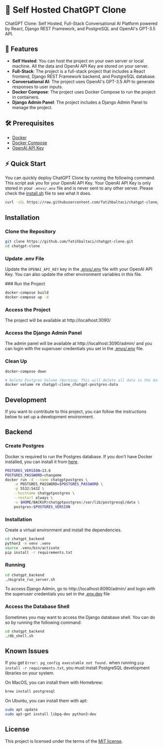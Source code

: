 # 🤖 Self Hosted ChatGPT Clone

ChatGPT Clone: Self Hosted, Full-Stack Conversational AI Platform powered by React, Django REST Framework, and PostgreSQL and OpenAI's GPT-3.5 API.

## 🚀 Features

- **Self Hosted**: You can host the project on your own server or local machine. All the data and OpenAI API Key are stored on your server.
- **Full-Stack**: The project is a full-stack project that includes a React frontend, Django REST Framework backend, and PostgreSQL database.
- **Conversational AI**: The project uses OpenAI's GPT-3.5 API to generate responses to user inputs.
- **Docker Compose**: The project uses Docker Compose to run the project in containers.
- **Django Admin Panel**: The project includes a Django Admin Panel to manage the project.


## 🛠 Prerequisites

- [Docker](https://docs.docker.com/get-docker/)
- [Docker Compose](https://docs.docker.com/compose/install/)
- [OpenAI API Key](https://platform.openai.com/account/api-keys)

## ⚡️ Quick Start

You can quickly deploy ChatGPT Clone by running the following command. This script ask you for your OpenAI API Key. Your OpenAI API Key is only stored in your `.envs/.env` file and is never sent to any other server. Please check the [install.sh](./install.sh) file to see what it does.

```bash
curl -sSL https://raw.githubusercontent.com/fatihbaltaci/chatgpt-clone/main/install.sh | bash
```

## Installation

### Clone the Repository

```bash
git clone https://github.com/fatihbaltaci/chatgpt-clone.git
cd chatgpt-clone
```

### Update .env File

Update the `OPENAI_API_KEY` key in the [.envs/.env](.envs/.env) file with your OpenAI API Key. You can also update the other environment variables in this file.

### Run the Project

```bash
docker-compose build
docker-compose up -d
```

### Access the Project

The project will be available at http://localhost:3090/

### Access the Django Admin Panel

The admin panel will be available at http://localhost:3090/admin/ and you can login with the superuser credentials you set in the [.envs/.env](.envs/.env) file.

### Clean Up

```bash
docker-compose down

# Delete Postgres Volume (Warning: This will delete all data in the database)
docker volume rm chatgpt-clone_chatgpt-postgres-data
```

## Development

If you want to contribute to this project, you can follow the instructions below to set up a development environment.
## Backend

### Create Postgres

Docker is required to run the Postgres database. If you don't have Docker installed, you can install it from [here](https://docs.docker.com/get-docker/).

```bash
POSTGRES_VERSION=13.6
POSTGRES_PASSWORD=changeme
docker run -d --name chatgptpostgres \
    -e POSTGRES_PASSWORD=$POSTGRES_PASSWORD \
    -p 5532:5432 \
    --hostname chatgptpostgres \
    --restart always \
    -v $HOME/BACKUP/chatgptpostgres:/var/lib/postgresql/data \
    postgres:$POSTGRES_VERSION
```


### Installation

Create a virtual environment and install the dependencies.

```bash
cd chatgpt_backend
python3 -m venv .venv
source .venv/bin/activate
pip install -r requirements.txt
```

### Running

```bash
cd chatgpt_backend
./migrate_run_server.sh
```

To access Django Admin, go to http://localhost:8090/admin/ and login with the superuser credentials you set in the [.env.dev](.envs/.env.dev) file

### Access the Database Shell

Sometimes you may want to access the Django database shell. You can do so by running the following command:

```bash
cd chatgpt_backend
./db_shell.sh
```


## Known Issues

If you get `Error: pg_config executable not found.` when running `pip install -r requirements.txt`, you must install  PostgreSQL development libraries on your system. 

On MacOS, you can install them with Homebrew:

```bash
brew install postgresql
```

On Ubuntu, you can install them with apt:

```bash
sudo apt update
sudo apt-get install libpq-dev python3-dev
```

## License

This project is licensed under the terms of the [MIT license](./LICENSE).
